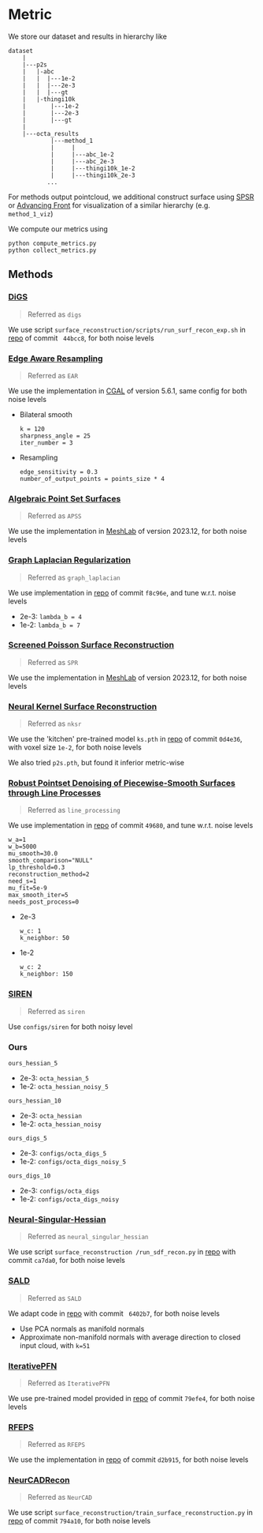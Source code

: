 # Metric
We store our dataset and results in hierarchy like
```
dataset
    |
    |---p2s
    |   |-abc
    |   |  |---1e-2
    |   |  |---2e-3
    |   |  |---gt
    |   |-thingi10k
    |       |---1e-2
    |       |---2e-3
    |       |---gt
    |
    |---octa_results
            |---method_1
            |     |
            |     |---abc_1e-2
            |     |---abc_2e-3
            |     |---thingi10k_1e-2
            |     |---thingi10k_2e-3
           ...
```
For methods output pointcloud, we additional construct surface using [SPSR](https://www.cs.jhu.edu/~misha/MyPapers/ToG13.pdf) or [Advancing Front](https://doc.cgal.org/latest/Advancing_front_surface_reconstruction/index.html) for visualization of a similar hierarchy (e.g. `method_1_viz`)

We compute our metrics using
```
python compute_metrics.py
python collect_metrics.py
```

## Methods
### [DiGS](https://chumbyte.github.io/DiGS-Site/)
> Referred as `digs`

We use script `surface_reconstruction/scripts/run_surf_recon_exp.sh` in
[repo](https://github.com/Chumbyte/DiGS) of commit `
44bcc8`, for both noise levels

### [Edge Aware Resampling](https://vcc.tech/research/2013/EAR)
> Referred as `EAR`

We use the implementation in [CGAL](https://doc.cgal.org/latest/Point_set_processing_3/index.html) of version 5.6.1, same config for both noise levels

- Bilateral smooth
    ```
    k = 120
    sharpness_angle = 25
    iter_number = 3
    ```
- Resampling
    ```
    edge_sensitivity = 0.3
    number_of_output_points = points_size * 4
    ```

### [Algebraic Point Set Surfaces](https://www.labri.fr/perso/guenneba/docs/APSS_sig07.pdf)
> Referred as `APSS`

We use the implementation in [MeshLab](https://www.meshlab.net/) of version 2023.12, for both noise levels

### [Graph Laplacian Regularization](https://arxiv.org/abs/1803.07252)
> Referred as `graph_laplacian`

We use implementation in [repo](https://github.com/jzengust/ldmm_graph_laplacian_pointcloud_denoise) of commit `f8c96e`, and tune w.r.t. noise levels
- 2e-3: `lambda_b = 4`
- 1e-2: `lambda_b = 7`

### [Screened Poisson Surface Reconstruction](https://www.cs.jhu.edu/~misha/MyPapers/ToG13.pdf)
> Referred as `SPR`

We use the implementation in [MeshLab](https://www.meshlab.net/) of version 2023.12, for both noise levels

### [Neural Kernel Surface Reconstruction](https://openaccess.thecvf.com/content/CVPR2023/papers/Huang_Neural_Kernel_Surface_Reconstruction_CVPR_2023_paper.pdf)
> Referred as `nksr`

We use the 'kitchen' pre-trained model `ks.pth` in
[repo](https://github.com/nv-tlabs/NKSR) of commit `0d4e36`, with voxel size `1e-2`, for both noise levels

We also tried `p2s.pth`, but found it inferior metric-wise

### [Robust Pointset Denoising of Piecewise-Smooth Surfaces through Line Processes](https://jiongchen.github.io/files/lineproc-paper.pdf)
> Referred as `line_processing`

We use implementation in
[repo](https://github.com/kwwei/line-process-pointset-denoising) of commit `49680`, and tune w.r.t. noise levels

```
w_a=1
w_b=5000
mu_smooth=30.0
smooth_comparison="NULL"
lp_threshold=0.3
reconstruction_method=2
need_s=1
mu_fit=5e-9
max_smooth_iter=5
needs_post_process=0
```
- 2e-3
    ```
    w_c: 1
    k_neighbor: 50
    ```
- 1e-2
    ```
    w_c: 2
    k_neighbor: 150
    ```

### [SIREN](https://arxiv.org/abs/2006.09661)
> Referred as `siren`

Use `configs/siren` for both noisy level

### Ours
`ours_hessian_5`
- 2e-3: `octa_hessian_5`
- 1e-2: `octa_hessian_noisy_5`

`ours_hessian_10`
- 2e-3: `octa_hessian`
- 1e-2: `octa_hessian_noisy`

`ours_digs_5`
- 2e-3: `configs/octa_digs_5`
- 1e-2: `configs/octa_digs_noisy_5`

`ours_digs_10`
- 2e-3: `configs/octa_digs`
- 1e-2: `configs/octa_digs_noisy`

### [Neural-Singular-Hessian](https://dl.acm.org/doi/10.1145/3618311)
> Referred as `neural_singular_hessian`

We use script `surface_reconstruction
/run_sdf_recon.py` in [repo](https://github.com/bearprin/Neural-Singular-Hessian) with commit `ca7da0`, for both noise levels

### [SALD](https://arxiv.org/abs/2006.05400)
> Referred as `SALD`

We adapt code in [repo](https://github.com/matanatz/SALD) with commit `
6402b7`,
for both noise levels
- Use PCA normals as manifold normals
- Approximate non-manifold normals with average direction to closed input cloud, with `k=51`

### [IterativePFN](https://arxiv.org/abs/2304.01529)
> Referred as `IterativePFN`

We use pre-trained model provided in [repo](https://github.com/ddsediri/IterativePFN) of commit `79efe4`, for both noise levels

### [RFEPS](https://xrvitd.github.io/Projects/RFEPS/index.html)
> Referred as `RFEPS`

We use the implementation in [repo](https://github.com/Xrvitd/RFEPS) of commit `d2b915`, for both noise levels

### [NeurCADRecon](https://arxiv.org/abs/2404.13420)
> Referred as `NeurCAD`

We use script `surface_reconstruction/train_surface_reconstruction.py` in
[repo](https://github.com/QiujieDong/NeurCADRecon) of commit `794a10`, for both noise levels
